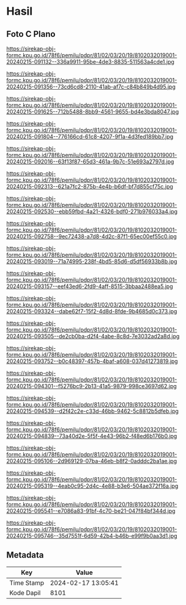 # Hasil

## Foto C Plano

https://sirekap-obj-formc.kpu.go.id/78f6/pemilu/pdpr/81/02/03/20/19/8102032019001-20240215-091132--336a9911-95be-4de3-8835-511563a4cde1.jpg

https://sirekap-obj-formc.kpu.go.id/78f6/pemilu/pdpr/81/02/03/20/19/8102032019001-20240215-091356--73cd6cd8-2110-41ab-af7c-c84b849b4d95.jpg

https://sirekap-obj-formc.kpu.go.id/78f6/pemilu/pdpr/81/02/03/20/19/8102032019001-20240215-091625--712b5488-8bb9-4561-9655-bd4e3bda8047.jpg

https://sirekap-obj-formc.kpu.go.id/78f6/pemilu/pdpr/81/02/03/20/19/8102032019001-20240215-091804--776166cd-61c8-4207-9f1a-4d3fed189bb7.jpg

https://sirekap-obj-formc.kpu.go.id/78f6/pemilu/pdpr/81/02/03/20/19/8102032019001-20240215-092016--63f13f87-65d3-461a-9b7c-51e693a2797d.jpg

https://sirekap-obj-formc.kpu.go.id/78f6/pemilu/pdpr/81/02/03/20/19/8102032019001-20240215-092313--621a7fc2-875b-4e4b-b6df-bf7d855cf75c.jpg

https://sirekap-obj-formc.kpu.go.id/78f6/pemilu/pdpr/81/02/03/20/19/8102032019001-20240215-092530--ebb59fbd-4a21-4326-bdf0-271b976033a4.jpg

https://sirekap-obj-formc.kpu.go.id/78f6/pemilu/pdpr/81/02/03/20/19/8102032019001-20240215-092758--9ec72438-a7d8-4d2c-87f1-65ec00ef55c0.jpg

https://sirekap-obj-formc.kpu.go.id/78f6/pemilu/pdpr/81/02/03/20/19/8102032019001-20240215-093019--71a74995-238f-4bd5-85d6-d5df56933b8b.jpg

https://sirekap-obj-formc.kpu.go.id/78f6/pemilu/pdpr/81/02/03/20/19/8102032019001-20240215-093157--eef43ed6-2fd9-4aff-8515-3bbaa2488ea5.jpg

https://sirekap-obj-formc.kpu.go.id/78f6/pemilu/pdpr/81/02/03/20/19/8102032019001-20240215-093324--dabe62f7-15f2-4d8d-8fde-9b4685d0c373.jpg

https://sirekap-obj-formc.kpu.go.id/78f6/pemilu/pdpr/81/02/03/20/19/8102032019001-20240215-093505--de2cb0ba-d2f4-4abe-8c8d-7e3032ad2a8d.jpg

https://sirekap-obj-formc.kpu.go.id/78f6/pemilu/pdpr/81/02/03/20/19/8102032019001-20240215-093752--b0c48397-457b-4baf-a608-037d41273819.jpg

https://sirekap-obj-formc.kpu.go.id/78f6/pemilu/pdpr/81/02/03/20/19/8102032019001-20240215-094301--f5276bc9-2b13-41a5-9879-998ce3697d62.jpg

https://sirekap-obj-formc.kpu.go.id/78f6/pemilu/pdpr/81/02/03/20/19/8102032019001-20240215-094539--d2f42c2e-c33d-46bb-9462-5c8812b5dfeb.jpg

https://sirekap-obj-formc.kpu.go.id/78f6/pemilu/pdpr/81/02/03/20/19/8102032019001-20240215-094839--73a40d2e-5f5f-4e43-96b2-f48ed6b176b0.jpg

https://sirekap-obj-formc.kpu.go.id/78f6/pemilu/pdpr/81/02/03/20/19/8102032019001-20240215-095106--2d969129-07ba-46eb-b8f2-0adddc2ba1ae.jpg

https://sirekap-obj-formc.kpu.go.id/78f6/pemilu/pdpr/81/02/03/20/19/8102032019001-20240215-095319--4eab0c95-2d4c-4e88-b3e6-504ae372f16a.jpg

https://sirekap-obj-formc.kpu.go.id/78f6/pemilu/pdpr/81/02/03/20/19/8102032019001-20240215-095541--e7086a83-91bf-4c70-be21-047f84bf344d.jpg

https://sirekap-obj-formc.kpu.go.id/78f6/pemilu/pdpr/81/02/03/20/19/8102032019001-20240215-095746--35d7551f-6d59-42b4-b46b-e99f9b0aa3d1.jpg


## Metadata

| Key        | Value               |
| ---------- | ------------------- |
| Time Stamp | 2024-02-17 13:05:41 |
| Kode Dapil | 8101                |



